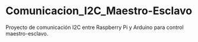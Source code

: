 # Comunicacion_I2C_Maestro-Esclavo
Proyecto de comunicación I2C entre Raspberry Pi y Arduino para control maestro-esclavo.
